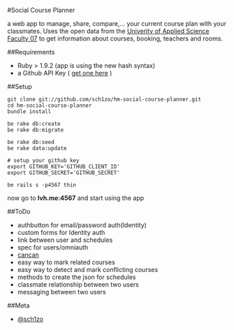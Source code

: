 #Social Course Planner

a web app to manage, share, compare,...  your current course plan with your classmates.
Uses the open data from the [Univerity of Applied Science Faculty 07](fi.cs.hm.edu) to get information about courses, booking, teachers and rooms.


##Requirements

- Ruby > 1.9.2 (app is using the new hash syntax)
- a Github API Key ( [get one here](https://github.com/account/applications/new) )

##Setup

    git clone git://github.com/sch1zo/hm-social-course-planner.git
    cd hm-social-course-planner
    bundle install

    be rake db:create
    be rake db:migrate

    be rake db:seed
    be rake data:update

    # setup your github key
    export GITHUB_KEY='GITHUB_CLIENT_ID'
    export GITHUB_SECRET='GITHUB_SECRET'

    be rails s -p4567 thin

now go to **lvh.me:4567** and start using the app

##ToDo

- authbutton for email/password auth(Identity)
- custom forms for Identity auth
- link between user and schedules
- spec for users/omniauth
- [cancan](https://github.com/ryanb/cancan)
- easy way to mark related courses
- easy way to detect and mark conflicting courses
- methods to create the json for schedules
- classmate relationship between two users
- messaging between two users

##Meta

- [@sch1zo](http://twitter.com/sch1zo)
